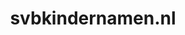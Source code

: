 ---
layout: post
title:  "svbkindernamen.nl"
internal_url:  "/dutchgov/svbkindernamen.nl.html"
subdomains_count: 2
all_subdomains_count: 2
urls_count: 2
ssl_rank: 0
http_rank: 87
url_link: /data/svbkindernamen.nl/urls.txt
all_subdomains_link: /data/svbkindernamen.nl/all_subdomains.txt
subdomains_link: /data/svbkindernamen.nl/subdomains.txt
categories: dutchgov
---